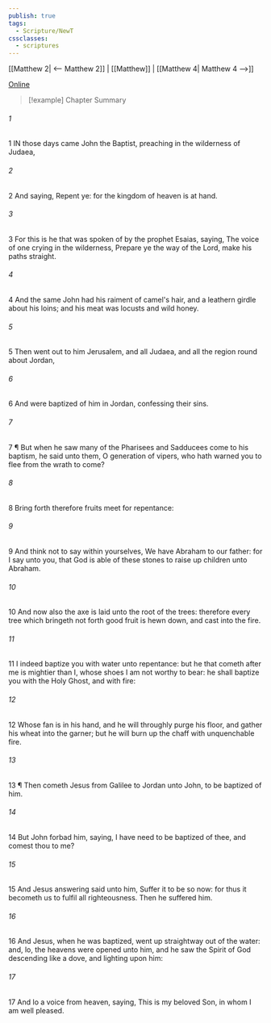 ```yaml
---
publish: true
tags:
  - Scripture/NewT
cssclasses:
  - scriptures
---
```

[[Matthew 2| <-- Matthew 2]] | [[Matthew]] | [[Matthew 4| Matthew 4 -->]]

[Online](https://churchofjesuschrist.org/study/scriptures/nt/matt/3?lang=eng)

>[!example] Chapter Summary
>
###### 1
1 IN those days came John the Baptist, preaching in the wilderness of Judaea,
###### 2
2 And saying, Repent ye: for the kingdom of heaven is at hand.
###### 3
3 For this is he that was spoken of by the prophet Esaias, saying, The voice of one crying in the wilderness, Prepare ye the way of the Lord, make his paths straight.
###### 4
4 And the same John had his raiment of camel's hair, and a leathern girdle about his loins; and his meat was locusts and wild honey.
###### 5
5 Then went out to him Jerusalem, and all Judaea, and all the region round about Jordan,
###### 6
6 And were baptized of him in Jordan, confessing their sins.
###### 7
7 ¶ But when he saw many of the Pharisees and Sadducees come to his baptism, he said unto them, O generation of vipers, who hath warned you to flee from the wrath to come?
###### 8
8 Bring forth therefore fruits meet for repentance:
###### 9
9 And think not to say within yourselves, We have Abraham to our father: for I say unto you, that God is able of these stones to raise up children unto Abraham.
###### 10
10 And now also the axe is laid unto the root of the trees: therefore every tree which bringeth not forth good fruit is hewn down, and cast into the fire.
###### 11
11 I indeed baptize you with water unto repentance: but he that cometh after me is mightier than I, whose shoes I am not worthy to bear: he shall baptize you with the Holy Ghost, and with fire:
###### 12
12 Whose fan is in his hand, and he will throughly purge his floor, and gather his wheat into the garner; but he will burn up the chaff with unquenchable fire.
###### 13
13 ¶ Then cometh Jesus from Galilee to Jordan unto John, to be baptized of him.
###### 14
14 But John forbad him, saying, I have need to be baptized of thee, and comest thou to me?
###### 15
15 And Jesus answering said unto him, Suffer it to be so now: for thus it becometh us to fulfil all righteousness. Then he suffered him.
###### 16
16 And Jesus, when he was baptized, went up straightway out of the water: and, lo, the heavens were opened unto him, and he saw the Spirit of God descending like a dove, and lighting upon him:
###### 17
17 And lo a voice from heaven, saying, This is my beloved Son, in whom I am well pleased.



